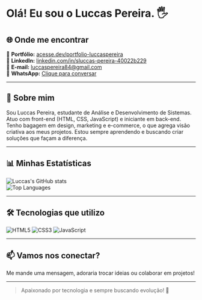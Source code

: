 # Olá! Eu sou o Luccas Pereira. 🖐️

## 🌐 Onde me encontrar

🔗 **Portfólio:** [acesse.dev/portfolio-luccaspereira](https://acesse.dev/portfolio-luccaspereira)  
💼 **LinkedIn:** [linkedin.com/in/sluccas-pereira-40022b229](https://www.linkedin.com/in/sluccas-pereira-40022b229/)  
📧 **E-mail:** [luccaspereira84@gmail.com](mailto:luccaspereira84@gmail.com)  
📱 **WhatsApp:** [Clique para conversar](https://wa.me/5511941515031?text=Olá%2C%20Luccas%21%20Vim%20pelo%20GitHub)

---

## 🚀 Sobre mim

Sou Luccas Pereira, estudante de Análise e Desenvolvimento de Sistemas. Atuo com front-end (HTML, CSS, JavaScript) e iniciante em back-end. Tenho bagagem em design, marketing e e-commerce, o que agrega visão criativa aos meus projetos. Estou sempre aprendendo e buscando criar soluções que façam a diferença.

---

## 📊 Minhas Estatísticas

![Luccas's GitHub stats](https://github-readme-stats.vercel.app/api?username=Luccas84&show_icons=true&theme=synthwave)  
![Top Languages](https://github-readme-stats.vercel.app/api/top-langs/?username=Luccas84&layout=compact&theme=synthwave)

---

## 🛠 Tecnologias que utilizo

<div>
  <img alt="HTML5" src="https://img.shields.io/badge/HTML5-E34F26?style=for-the-badge&logo=html5&logoColor=white" />
  <img alt="CSS3" src="https://img.shields.io/badge/CSS3-1572B6?style=for-the-badge&logo=css3&logoColor=white" />
  <img alt="JavaScript" src="https://img.shields.io/badge/JavaScript-F7DF1E?style=for-the-badge&logo=javascript&logoColor=black" />
</div>

---

## 📫 Vamos nos conectar?

Me mande uma mensagem, adoraria trocar ideias ou colaborar em projetos!  

---

> Apaixonado por tecnologia e sempre buscando evolução! 🚀


